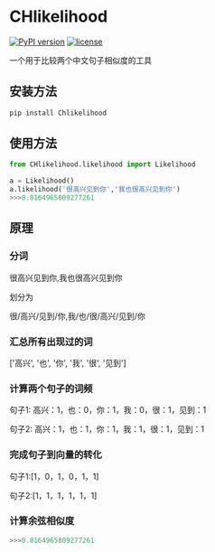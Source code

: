 # CHlikelihood
[![PyPI version](https://badge.fury.io/py/Chlikelihood.svg)](https://badge.fury.io/py/Chlikelihood)
[![license](https://img.shields.io/github/license/mashape/apistatus.svg)](https://github.com/ZhanPwBibiBibi/CHlikelihood/blob/master/LICENSE.md)

一个用于比较两个中文句子相似度的工具

## 安装方法
```python
pip install Chlikelihood
```

## 使用方法

```python
from CHlikelihood.likelihood import Likelihood

a = Likelihood()
a.likelihood('很高兴见到你','我也很高兴见到你')
>>>0.8164965809277261
```

## 原理
### 分词

很高兴见到你,我也很高兴见到你

划分为

很/高兴/见到/你,我/也/很/高兴/见到/你

### 汇总所有出现过的词

['高兴', '也', '你', '我', '很', '见到']
### 计算两个句子的词频

句子1: 高兴：1，也：0，你：1，我：0，很：1，见到：1

句子2: 高兴：1，也：1，你：1，我：1，很：1，见到：1
### 完成句子到向量的转化

句子1:[1，0，1，0，1，1]

句子2:[1，1，1，1，1，1]
### 计算余弦相似度

```python
>>>0.8164965809277261
```









